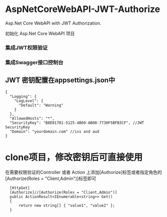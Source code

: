 # AspNetCoreWebAPI-JWT-Authorize
Asp.Net Core WebAPI with JWT Authorization.

初始化 Asp.Net Core WebAPI 项目

### 集成JWT权限验证
### 集成Swagger接口控制台

## JWT 密钥配置在appsettings.json中
```
{
  "Logging": {
    "LogLevel": {
      "Default": "Warning"
    }
  },
  "AllowedHosts": "*",
  "SecurityKey": "B8E01701-5125-4B69-AB00-7730F5BFB3CF", //JWT SecurityKey
  "Domain": "yourdomain.com" //iss and aud
}
```

# clone项目，修改密钥后可直接使用

在需要权限验证的Controller 或者 Action 上添加[Authorize]标签或者指定角色的[Authorize(Roles = "Client,Admin")]标签即可
```
  [HttpGet]
  [Authorize]//[Authorize(Roles = "Client,Admin")]
  public ActionResult<IEnumerable<string>> Get()
  {
      return new string[] { "value1", "value2" };
  }
```
